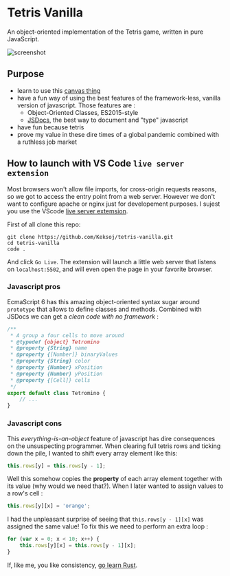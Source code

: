 # Tetris Vanilla

An object-oriented implementation of the Tetris game, written in pure JavaScript.

![screenshot](./og_image.jpg)

## Purpose

-   learn to use this [canvas thing](https://developer.mozilla.org/en-US/docs/Web/API/Canvas_API)
-   have a fun way of using the best features of the framework-less, vanilla version of javascript. Those features are :
    -   Object-Oriented Classes, ES2015-style
    -   [JSDocs](https://github.com/jsdoc/jsdoc), the best way to document and "type" javascript
-   have fun because tetris
-   prove my value in these dire times of a global pandemic combined with a ruthless job market

## How to launch with VS Code `live server extension`

Most browsers won't allow file imports, for cross-origin requests reasons, so we got to access the entry point from a web server. However we don't want to configure apache or nginx just for developement purposes. I sujest you use the VScode [live server extemsion](https://marketplace.visualstudio.com/items?itemName=ritwickdey.LiveServer).

First of all clone this repo:

```
git clone https://github.com/Keksoj/tetris-vanilla.git
cd tetris-vanilla
code .
```

And click `Go Live`. The extension will launch a little web server that listens on `localhost:5502`, and will even open the page in your favorite browser.

### Javascript pros

EcmaScript 6 has this amazing object-oriented syntax sugar around `prototype` that allows to define classes and methods. Combined with JSDocs we can get a _clean code with no framework_ :

```js
/**
 * A group a four cells to move around
 * @typedef {object} Tetromino
 * @property {String} name
 * @property {[Number]} binaryValues
 * @property {String} color
 * @property {Number} xPosition
 * @property {Number} yPosition
 * @property {[Cell]} cells
 */
export default class Tetromino {
    // ...
}
```

### Javascript cons

This _everything-is-an-object_ feature of javascript has dire consequences on the unsuspecting programmer. When clearing full tetris rows and ticking down the pile, I wanted to shift every array element like this:

```js
this.rows[y] = this.rows[y - 1];
```

Well this somehow copies the **property** of each array element together with its value (why would we need that?). When I later wanted to assign values to a row's cell :

```js
this.rows[y][x] = 'orange';
```

I had the unpleasant surprise of seeing that `this.rows[y - 1][x]` was assigned the same value! To fix this we need to perform an extra loop :

```js
for (var x = 0; x < 10; x++) {
    this.rows[y][x] = this.rows[y - 1][x];
}
```

If, like me, you like consistency, [go learn Rust](https://doc.rust-lang.org/book/foreword.html).
